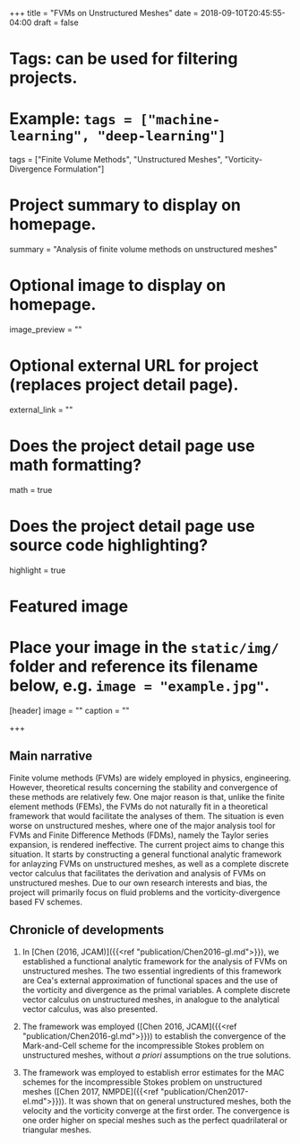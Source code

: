 +++
title = "FVMs on Unstructured Meshes"
date = 2018-09-10T20:45:55-04:00
draft = false

# Tags: can be used for filtering projects.
# Example: `tags = ["machine-learning", "deep-learning"]`
tags = ["Finite Volume Methods", "Unstructured Meshes", "Vorticity-Divergence Formulation"]

# Project summary to display on homepage.
summary = "Analysis of finite volume methods on unstructured meshes"

# Optional image to display on homepage.
image_preview = ""

# Optional external URL for project (replaces project detail page).
external_link = ""

# Does the project detail page use math formatting?
math = true

# Does the project detail page use source code highlighting?
highlight = true

# Featured image
# Place your image in the `static/img/` folder and reference its filename below, e.g. `image = "example.jpg"`.
[header]
image = ""
caption = ""

+++

## Main narrative

Finite volume methods (FVMs) are widely employed in physics, engineering. However, theoretical results concerning
the stability and convergence of these methods are relatively few. One major reason is that, unlike
the finite element methods (FEMs), the FVMs do not naturally fit in a theoretical framework that would facilitate
the analyses of them. The situation is even worse on unstructured meshes, where one of the major analysis tool for FVMs and Finite
Difference Methods (FDMs), namely the Taylor series expansion, is rendered ineffective. The current project aims to change this
situation. It starts by constructing a general functional analytic framework for anlayzing FVMs on unstructured meshes, as well as a
complete discrete vector calculus that facilitates the derivation and analysis of FVMs on unstructured meshes. Due to our own
research interests and bias, the project will primarily focus on fluid problems and the vorticity-divergence based FV schemes.

## Chronicle of developments
1. In [Chen (2016, JCAM)]({{<ref "publication/Chen2016-gl.md">}}), we established a functional analytic framework
for the analysis of FVMs on unstructured meshes. The two essential ingredients of this framework are Cea's
external approximation of functional spaces and the use of the vorticity and divergence as the primal variables. A complete
discrete vector calculus on unstructured meshes, in analogue to the analytical vector calculus, was also presented.

2. The framework was employed ([Chen 2016, JCAM]({{<ref "publication/Chen2016-gl.md">}}))
to establish the convergence of the Mark-and-Cell scheme for 
the incompressible Stokes problem on unstructured meshes, without *a priori* assumptions on the true solutions.

3. The framework was employed to establish error estimates for the MAC schemes for the incompressible Stokes problem on
unstructured meshes ([Chen 2017, NMPDE]({{<ref "publication/Chen2017-el.md">}})). It was shown that on general unstructured meshes,
both the velocity and the vorticity converge at the first order. The convergence is one order higher on special meshes such as the
perfect quadrilateral or triangular meshes. 
